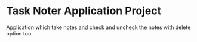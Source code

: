 # Task Noter Application Project
 Application which take notes and check and uncheck the notes with delete option too
